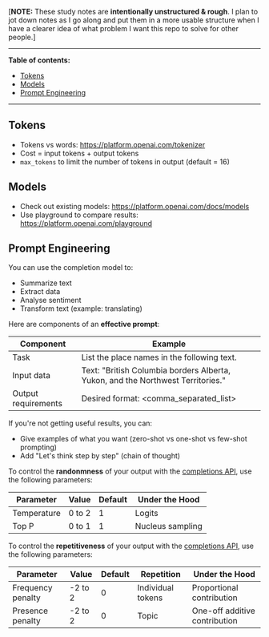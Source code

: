 [**NOTE:** These study notes are **intentionally unstructured & rough**. I plan to jot down notes as I go along and put them in a more usable structure when I have a clearer idea of what problem I want this repo to solve for other people.]

---

**Table of contents:**
- [Tokens](#Tokens)
- [Models](#Models)
- [Prompt Engineering](#Prompt-Engineering)

---

## Tokens

- Tokens vs words: https://platform.openai.com/tokenizer
- Cost = input tokens + output tokens
- `max_tokens` to limit the number of tokens in output (default = 16)

## Models

- Check out existing models: https://platform.openai.com/docs/models
- Use playground to compare results: https://platform.openai.com/playground

## Prompt Engineering

You can use the completion model to:
- Summarize text
- Extract data
- Analyse sentiment
- Transform text (example: translating)

Here are components of an **effective prompt**:

| Component           | Example                                                                         |
|---------------------|---------------------------------------------------------------------------------|
| Task                | List the place names in the following text.                                     |
| Input data          | Text: "British Columbia borders Alberta, Yukon, and the Northwest Territories." |
| Output requirements | Desired format: <comma_separated_list>                                          |

If you're not getting useful results, you can:
- Give examples of what you want (zero-shot vs one-shot vs few-shot prompting)
- Add "Let's think step by step" (chain of thought)

To control the **randonmness** of your output with the [completions API](https://platform.openai.com/docs/api-reference/completions), use the following parameters:

| Parameter   | Value  | Default | Under the Hood   |
|-------------|--------|---------|------------------|
| Temperature | 0 to 2 | 1       | Logits           |
| Top P       | 0 to 1 | 1       | Nucleus sampling |

To control the **repetitiveness** of your output with the [completions API](https://platform.openai.com/docs/api-reference/completions), use the following parameters:

| Parameter         | Value   | Default | Repetition        | Under the Hood                |
|-------------------|---------|---------|-------------------|-------------------------------|
| Frequency penalty | -2 to 2 | 0       | Individual tokens | Proportional contribution     |
| Presence penalty  | -2 to 2 | 0       | Topic             | One-off additive contribution | 
